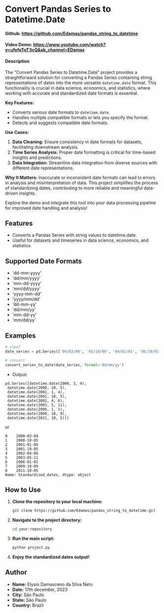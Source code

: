 # Convert Pandas Series to Datetime.Date

#### Github: https://github.com/Edamas/pandas_string_to_datetime
#### Video Demo: https://www.youtube.com/watch?v=ufefeTqT3cQ&ab_channel=EDamas
#### Description

The "Convert Pandas Series to Datetime.Date" project provides a straightforward solution for converting a Pandas Series containing string representations of dates into the more versatile `datetime.date` format. This functionality is crucial in data science, economics, and statistics, where working with accurate and standardized date formats is essential.

**Key Features:**
- Converts various date formats to `datetime.date`.
- Handles multiple compatible formats or lets you specify the format.
- Detects and suggests compatible date formats.

**Use Cases:**
1. **Data Cleaning:** Ensure consistency in date formats for datasets, facilitating downstream analysis.
2. **Time Series Analysis:** Proper date formatting is critical for time-based insights and predictions.
3. **Data Integration:** Streamline data integration from diverse sources with different date representations.

**Why It Matters:**
Inaccurate or inconsistent date formats can lead to errors in analysis and misinterpretation of data. This project simplifies the process of standardizing dates, contributing to more reliable and meaningful data-driven insights.

Explore the demo and integrate this tool into your data processing pipeline for improved date handling and analysis!


## Features

- Converts a Pandas Series with string values to datetime.date.
- Useful for datasets and timeseries in data science, economics, and statistics.

## Supported Date Formats

- 'dd-mm-yyyy'
- 'dd/mm/yyyy'
- 'mm-dd-yyyy'
- 'mm/dd/yyyy'
- 'yyyy-mm-dd'
- 'yyyy/mm/dd'
- 'dd-mm-yy'
- 'dd/mm/yy'
- 'mm-dd-yy'
- 'mm/dd/yy'

## Examples

```python
# input
date_series = pd.Series(['04/03/00', '05/10/00', '04/01/01', '05/10/01', '06/04/02', '11/05/03', '01/01/06', '09/10/09', '05/10/11'])

# convert
convert_series_to_date(date_series, format='dd/mm/yy')
```

- Output:
```
pd.Series([datetime.date(2000, 3, 4),
 datetime.date(2000, 10, 5),
 datetime.date(2001, 1, 4),
 datetime.date(2001, 10, 5),
 datetime.date(2002, 4, 6),
 datetime.date(2003, 5, 11),
 datetime.date(2006, 1, 1),
 datetime.date(2009, 10, 9),
 datetime.date(2011, 10, 5)])
```
or
```
0    2000-03-04
1    2000-10-05
2    2001-01-04
3    2001-10-05
4    2002-04-06
5    2003-05-11
6    2006-01-01
7    2009-10-09
8    2011-10-05
Name: Standardized_dates, dtype: object
```

## How to Use

1. **Clone the repository to your local machine:**

    ```bash
    git clone https://github.com/Edamas/pandas_string_to_datetime.git
    ```

2. **Navigate to the project directory:**

    ```bash
    cd your-repository
    ```

3. **Run the main script:**

    ```bash
    python project.py
    ```

4. **Enjoy the standardized dates output!**


## Author

- **Name:** Elysio Damasceno da Silva Neto
- **Date:** 17th december, 2023
- **City:** São Paulo
- **State:** São Paulo
- **Country:** Brazil
